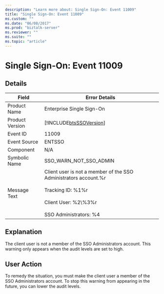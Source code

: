 ```yaml
---
description: "Learn more about: Single Sign-On: Event 11009"
title: "Single Sign-On: Event 11009"
ms.custom: ""
ms.date: "06/08/2017"
ms.prod: "biztalk-server"
ms.reviewer: ""
ms.suite: ""
ms.topic: "article"
---
```

# Single Sign-On: Event 11009
## Details  
  
| Field | Error Details|
|-----------------|---------------------------------------------------------------------------------------------------------------------------------------------------------------------|
|  Product Name   |                                                                      Enterprise Single Sign-On                                                                      |
| Product Version |                                                     [!INCLUDE[btsSSOVersion](../includes/btsssoversion-md.md)]                                                      |
|    Event ID     |                                                                                11009                                                                                |
|  Event Source   |                                                                               ENTSSO                                                                                |
|    Component    |                                                                                 N/A                                                                                 |
|  Symbolic Name  |                                                                       SSO_WARN_NOT_SSO_ADMIN                                                                        |
|  Message Text   | Client user is not a member of the SSO Administrators account.%r<br /><br /> Tracking ID: %1%r<br /><br /> Client User: %2\\%3%r<br /><br /> SSO Administrators: %4 |
  
## Explanation  
 The client user is not a member of the SSO Administrators account. This warning only appears when the audit levels are set to high.  
  
## User Action  
 To remedy the situation, you must make the client user a member of the SSO Administrators account. To stop this warning from appearing in the future, you can lower the audit levels.
